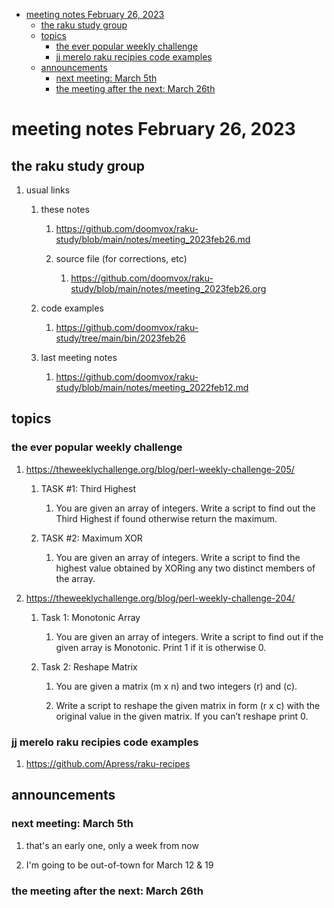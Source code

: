 - [meeting notes February 26, 2023](#org516d611)
  - [the raku study group](#org6fd5d46)
  - [topics](#org8e39b31)
    - [the ever popular weekly challenge](#orgc6ec8d3)
    - [jj merelo raku recipies code examples](#org37dc0d3)
  - [announcements](#org8b2873d)
    - [next meeting: March 5th](#org71b9628)
    - [the meeting after the next: March 26th](#org81f3912)


<a id="org516d611"></a>

# meeting notes February 26, 2023


<a id="org6fd5d46"></a>

## the raku study group

1.  usual links

    1.  these notes
    
        1.  <https://github.com/doomvox/raku-study/blob/main/notes/meeting_2023feb26.md>
        
        2.  source file (for corrections, etc)
        
            1.  <https://github.com/doomvox/raku-study/blob/main/notes/meeting_2023feb26.org>
    
    2.  code examples
    
        1.  <https://github.com/doomvox/raku-study/tree/main/bin/2023feb26>
    
    3.  last meeting notes
    
        1.  <https://github.com/doomvox/raku-study/blob/main/notes/meeting_2022feb12.md>


<a id="org8e39b31"></a>

## topics


<a id="orgc6ec8d3"></a>

### the ever popular weekly challenge

1.  <https://theweeklychallenge.org/blog/perl-weekly-challenge-205/>

    1.  TASK #1: Third Highest
    
        1.  You are given an array of integers. Write a script to find out the Third Highest if found otherwise return the maximum.
    
    2.  TASK #2: Maximum XOR
    
        1.  You are given an array of integers. Write a script to find the highest value obtained by XORing any two distinct members of the array.

2.  <https://theweeklychallenge.org/blog/perl-weekly-challenge-204/>

    1.  Task 1: Monotonic Array
    
        1.  You are given an array of integers. Write a script to find out if the given array is Monotonic. Print 1 if it is otherwise 0.
    
    2.  Task 2: Reshape Matrix
    
        1.  You are given a matrix (m x n) and two integers (r) and (c).
        
        2.  Write a script to reshape the given matrix in form (r x c) with the original value in the given matrix. If you can’t reshape print 0.


<a id="org37dc0d3"></a>

### jj merelo raku recipies code examples

1.  <https://github.com/Apress/raku-recipes>


<a id="org8b2873d"></a>

## announcements


<a id="org71b9628"></a>

### next meeting: March 5th

1.  that's an early one, only a week from now

2.  I'm going to be out-of-town for March 12 & 19


<a id="org81f3912"></a>

### the meeting after the next: March 26th
